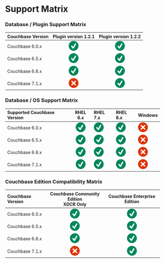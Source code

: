 # Support Matrix

### <a id="plugin support matrix"></a>Database / Plugin Support Matrix
| Couchbase Version |       Plugin version 1.2.1        |       Plugin version 1.2.2        |
|:------------------|:---------------------------------:|:---------------------------------:|
| Couchbase 6.0.x   | ![Screenshot](../image/check.svg) | ![Screenshot](../image/check.svg) |
| Couchbase 6.5.x   | ![Screenshot](../image/check.svg) | ![Screenshot](../image/check.svg) |
| Couchbase 6.6.x   | ![Screenshot](../image/check.svg) | ![Screenshot](../image/check.svg) |
| Couchbase 7.1.x   | ![Screenshot](../image/error.svg) | ![Screenshot](../image/check.svg) |



### <a id="support matrix"></a>Database / OS Support Matrix

| Supported Couchbase Version |          RHEL 6.x          | RHEL 7.x                   | RHEL 8.x                   | Windows                   |
|:----------------------------|:---------------------------------:|:----------------------------------|:----------------------------------|:----------------------------------|
| Couchbase 6.0.x                     | ![Screenshot](../image/check.svg) | ![Screenshot](../image/check.svg) | ![Screenshot](../image/check.svg) | ![Screenshot](../image/error.svg) |
| Couchbase 6.5.x                    | ![Screenshot](../image/check.svg) | ![Screenshot](../image/check.svg) | ![Screenshot](../image/check.svg) | ![Screenshot](../image/error.svg) |<!--| RHEL 8.x                | ![Screenshot](../image/check.svg) | ![Screenshot](../image/check.svg) | ![Screenshot](../image/check.svg) |-->
| Couchbase 6.6.x                    | ![Screenshot](../image/check.svg) | ![Screenshot](../image/check.svg) | ![Screenshot](../image/check.svg) | ![Screenshot](../image/error.svg) |<!--| RHEL 8.x                | ![Screenshot](../image/check.svg) | ![Screenshot](../image/check.svg) | ![Screenshot](../image/check.svg) |-->
| Couchbase 7.1.x                     | ![Screenshot](../image/check.svg) | ![Screenshot](../image/check.svg) | ![Screenshot](../image/check.svg) | ![Screenshot](../image/error.svg) |


### <a id="Couchbase Edition Compatibility Matrix"></a>Couchbase Edition Compatibility Matrix

| Couchbase Version | Couchbase Community Edition <br/> XDCR Only | Couchbase Enterprise Edition     |
|:------------------|:-------------------------------------------:|:--------------------------------:|
| Couchbase 6.0.x   |      ![Screenshot](../image/check.svg)      |![Screenshot](../image/check.svg)     |
| Couchbase 6.5.x   |      ![Screenshot](../image/check.svg)      |![Screenshot](../image/check.svg)     |
| Couchbase 6.6.x   |      ![Screenshot](../image/check.svg)      |![Screenshot](../image/check.svg)     |
| Couchbase 7.1.x   |      ![Screenshot](../image/error.svg)      |![Screenshot](../image/check.svg)     |


